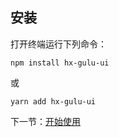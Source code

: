 ## 安装

打开终端运行下列命令：

```
npm install hx-gulu-ui
```

或

```
yarn add hx-gulu-ui
```

下一节：[开始使用](#/doc/getstart)